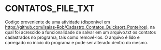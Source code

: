# CONTATOS_FILE_TXT
Codigo proveniente de uma atividade  (disponivel em https://github.com/Isaias-Rob/Cadastro_Contatos_Quicksort_Ponteiros), na qual foi acrescido a funcionalidade de salvar em um arquivo.txt os contatos cadastrados no programa, tais como removê-los. O arquivo é lido e carregado no inicio do programa e pode ser alterado dentro do mesmo.
